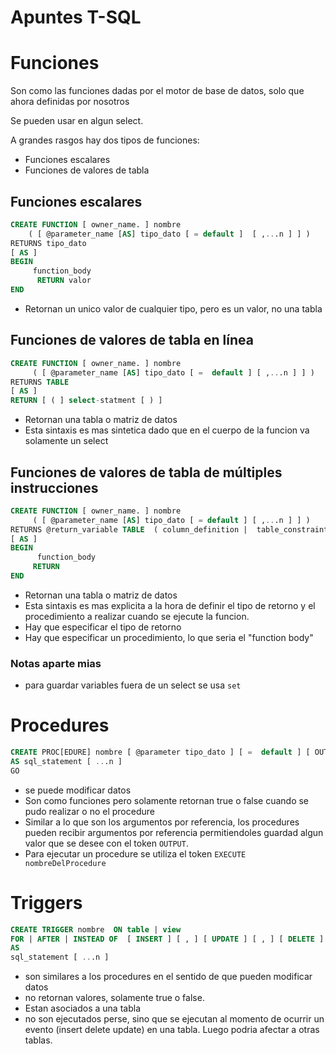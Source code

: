 # Apuntes T-SQL

# Funciones

Son como las funciones dadas por el motor de base de datos, solo que ahora definidas por nosotros

Se pueden usar en algun select.

A grandes rasgos hay dos tipos de funciones:
- Funciones escalares
- Funciones de valores de tabla

## Funciones escalares

```SQL
CREATE FUNCTION [ owner_name. ] nombre 
    ( [ @parameter_name [AS] tipo_dato [ = default ]  [ ,...n ] ] ) 
RETURNS tipo_dato
[ AS ] 
BEGIN 
     function_body 
      RETURN valor
END
```

- Retornan un unico valor de cualquier tipo, pero es un valor, no una tabla



## Funciones de valores de tabla en línea

```SQL
CREATE FUNCTION [ owner_name. ] nombre 
     ( [ @parameter_name [AS] tipo_dato [ =  default ] [ ,...n ] ] ) 
RETURNS TABLE 
[ AS ] 
RETURN [ ( ] select-statment [ ) ] 
```

- Retornan una tabla o matriz de datos
- Esta sintaxis es mas sintetica dado que en el cuerpo de la funcion va solamente un select

## Funciones de valores de tabla de múltiples instrucciones

```SQL
CREATE FUNCTION [ owner_name. ] nombre 
     ( [ @parameter_name [AS] tipo_dato [ = default ] [ ,...n ] ] ) 
RETURNS @return_variable TABLE  ( column_definition |  table_constraint  [ ,...n ] )
[ AS ] 
BEGIN 
      function_body 
     RETURN
END
```

- Retornan una tabla o matriz de datos
- Esta sintaxis es mas explicita a la hora de definir el tipo de retorno y el procedimiento a realizar cuando se ejecute la funcion.
- Hay que especificar el tipo de retorno
- Hay que especificar un procedimiento, lo que seria el "function body"

### Notas aparte mias

- para guardar variables fuera de un select se usa `set`

# Procedures

```sql
CREATE PROC[EDURE] nombre [ @parameter tipo_dato ] [ =  default ] [ OUTPUT ]  [ ,...n ] 
AS sql_statement [ ...n ] 
GO
```

- se puede modificar datos
- Son como funciones pero solamente retornan true o false cuando se pudo realizar o no el procedure
- Similar a lo que son los argumentos por referencia, los procedures pueden recibir argumentos por referencia permitiendoles guardad algun valor que se desee con el token `OUTPUT`.
- Para ejecutar un procedure se utiliza el token `EXECUTE nombreDelProcedure`

# Triggers

```sql
CREATE TRIGGER nombre  ON table | view  
FOR | AFTER | INSTEAD OF  [ INSERT ] [ , ] [ UPDATE ] [ , ] [ DELETE ]
AS 
sql_statement [ ...n ] 
```

- son similares a los procedures en el sentido de que pueden modificar datos
- no retornan valores, solamente true o false.
- Estan asociados a una tabla
- no son ejecutados perse, sino que se ejecutan al momento de ocurrir un evento (insert delete update) en una tabla. Luego podria afectar a otras tablas.

